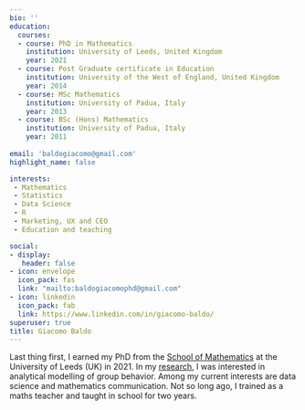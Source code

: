 ```yaml
---
bio: ''
education: 
  courses:
  - course: PhD in Mathematics
    institution: University of Leeds, United Kingdom
    year: 2021
  - course: Post Graduate certificate in Education
    institution: University of the West of England, United Kingdom
    year: 2014
  - course: MSc Mathematics
    institution: University of Padua, Italy
    year: 2013
  - course: BSc (Hons) Mathematics
    institution: University of Padua, Italy
    year: 2011
    
email: 'baldogiacomo@gmail.com'
highlight_name: false

interests:
 - Mathematics 
 - Statistics
 - Data Science
 - R
 - Marketing, UX and CEO
 - Education and teaching

social:
- display:
   header: false
- icon: envelope
  icon_pack: fas
  link: "mailto:baldogiacomophd@gmail.com"
- icon: linkedin
  icon_pack: fab
  link: https://www.linkedin.com/in/giacomo-baldo/
superuser: true
title: Giacomo Baldo
---
```

Last thing first, I earned my PhD from the [School of Mathematics](https://eps.leeds.ac.uk/maths-research-innovation) at the University of Leeds (UK) in 2021. In my [research](https://etheses.whiterose.ac.uk/28836/), I was interested in analytical modelling of group behavior. Among my current interests are data science and mathematics communication. Not so long ago, I trained as a maths teacher and taught in school for two years. 

